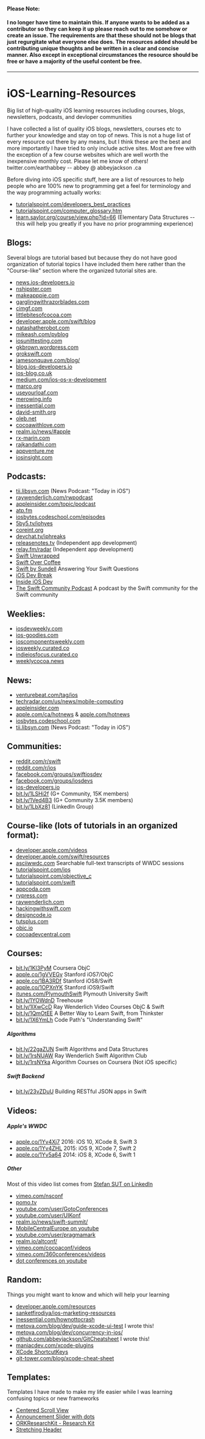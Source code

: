 #### Please Note:
#### I no longer have time to maintain this. If anyone wants to be added as a contributor so they can keep it up please reach out to me somehow or create an issue. The requirements are that these should not be blogs that just regurgitate what everyone else does. The resources added should be contributing unique thoughts and be written in a clear and concise manner. Also except in exceptional circumstances the resource should be free or have a majority of the useful content be free.
-----------


# iOS-Learning-Resources
Big list of high-quality iOS learning resources including courses, blogs, newsletters, podcasts, and devloper communities

I have collected a list of quality iOS blogs, newsletters, courses etc to further your knowledge and stay on top of news. This is not a huge list of every resource out there by any means, but I think these are the best and more importantly I have tried to only include active sites. Most are free with the exception of a few course websites which are well worth the inexpensive monthly cost. Please let me know of others! twitter.com/earthabbey -- abbey @ abbeyjackson .ca

Before diving into iOS specific stuff, here are a list of resources to help people who are 100% new to programming get a feel for terminology and the way programming actually works:
* [tutorialspoint.com/developers_best_practices](http://www.tutorialspoint.com/developers_best_practices)
* [tutorialspoint.com/computer_glossary.htm](http://www.tutorialspoint.com/computer_glossary.htm)
* [learn.saylor.org/course/view.php?id=66](https://learn.saylor.org/course/view.php?id=66) (Elementary Data Structures -- this will help you greatly if you have no prior programming experience)

## Blogs:
Several blogs are tutorial based but because they do not have good organization of tutorial topics I have included them here rather than the "Course-like" section where the organized tutorial sites are.
* [news.ios-developers.io](http://news.ios-developers.io)
* [nshipster.com](http://nshipster.com)
* [makeapppie.com](http://makeapppie.com)
* [garglingwithrazorblades.com](http://garglingwithrazorblades.com)
* [cimgf.com](http://cimgf.com)
* [littlebitesofcocoa.com](http://littlebitesofcocoa.com)
* [developer.apple.com/swift/blog](http://developer.apple.com/swift/blog)
* [natashatherobot.com](http://natashatherobot.com)
* [mikeash.com/pyblog](http://mikeash.com/pyblog)
* [iosunittesting.com](http://iosunittesting.com)
* [gkbrown.wordpress.com](http://gkbrown.wordpress.com)
* [grokswift.com](http://grokswift.com)
* [jamesonquave.com/blog/](http://jamesonquave.com/blog)
* [blog.ios-developers.io](http://blog.ios-developers.io)
* [ios-blog.co.uk](http://www.ios-blog.co.uk)
* [medium.com/ios-os-x-development](http://medium.com/ios-os-x-development)
* [marco.org](http://marco.org)
* [useyourloaf.com](http://useyourloaf.com)
* [merowing.info](http://merowing.info)
* [inessential.com](http://inessential.com)
* [david-smith.org](http://david-smith.org)
* [oleb.net](http://oleb.net)
* [cocoawithlove.com](http://www.cocoawithlove.com)
* [realm.io/news/#apple](https://realm.io/news/#apple)
* [rx-marin.com](http://rx-marin.com)
* [rajkandathi.com](http://rajkandathi.com)
* [appventure.me](http://appventure.me)
* [iosinsight.com](http://iosinsight.com)

## Podcasts:
* [tii.libsyn.com](http://tii.libsyn.com) (News Podcast: "Today in iOS")
* [raywenderlich.com/rwpodcast](http://raywenderlich.com/rwpodcast)
* [appleinsider.com/topic/podcast](http://appleinsider.com/topic/podcast)
* [atp.fm](http://atp.fm)
* [iosbytes.codeschool.com/episodes](https://iosbytes.codeschool.com/episodes)
* [5by5.tv/iohyes](http://5by5.tv/iohyes)
* [coreint.org](http://www.coreint.org)
* [devchat.tv/iphreaks](https://devchat.tv/iphreaks)
* [releasenotes.tv](https://releasenotes.tv) (Independent app development)
* [relay.fm/radar](https://www.relay.fm/radar) (Independent app development)
* [Swift Unwrapped](https://spec.fm/podcasts/swift-unwrapped)
* [Swift Over Coffee](https://anchor.fm/swiftovercoffee)
* [Swift by Sundell](https://www.swiftbysundell.com/podcast) Answering Your Swift Questions
* [iOS Dev Break](http://iosdevbreak.com)
* [Inside iOS Dev](http://insideiosdev.com)
* [The Swift Community Podcast](https://www.swiftcommunitypodcast.org) A podcast by the Swift community for the Swift community

## Weeklies:
* [iosdevweekly.com](http://iosdevweekly.com)
* [ios-goodies.com](http://ios-goodies.com)
* [ioscomponentsweekly.com](http://ioscomponentsweekly.com)
* [iosweekly.curated.co](http://iosweekly.curated.co)
* [indieiosfocus.curated.co](https://indieiosfocus.curated.co)
* [weeklycocoa.news](https://weeklycocoa.news)

## News:
* [venturebeat.com/tag/ios](http://venturebeat.com/tag/ios)
* [techradar.com/us/news/mobile-computing](http://techradar.com/us/news/mobile-computing)
* [appleinsider.com](http://appleinsider.com)
* [apple.com/ca/hotnews](http://apple.com/ca/hotnews) & [apple.com/hotnews](http://apple.com/hotnews)
* [iosbytes.codeschool.com](https://iosbytes.codeschool.com)
* [tii.libsyn.com](http://tii.libsyn.com) (News Podcast: "Today in iOS")

## Communities:
* [reddit.com/r/swift](http://reddit.com/r/swift)
* [reddit.com/r/ios](http://reddit.com/r/ios)
* [facebook.com/groups/swiftiosdev](http://facebook.com/groups/swiftiosdev)
* [facebook.com/groups/iosdevs](http://facebook.com/groups/iosdevs)
* [ios-developers.io](http://ios-developers.io)
* [bit.ly/1LSHi2f](http://bit.ly/1LSHi2f) (G+ Community, 15K members)
* [bit.ly/1Ved4B3](http://bit.ly/1Ved4B3) (G+ Community 3.5K members)
* [bit.ly/1LbXz81](http://bit.ly/1LbXz81) (LinkedIn Group)

## Course-like (lots of tutorials in an organized format):
* [developer.apple.com/videos](https://developer.apple.com/videos)
* [developer.apple.com/swift/resources](https://developer.apple.com/swift/resources)
* [asciiwwdc.com](http://asciiwwdc.com) Searchable full-text transcripts of WWDC sessions
* [tutorialspoint.com/ios](http://www.tutorialspoint.com/ios)
* [tutorialspoint.com/objective_c](http://www.tutorialspoint.com/objective_c)
* [tutorialspoint.com/swift](http://www.tutorialspoint.com/swift)
* [appcoda.com](http://appcoda.com)
* [rypress.com](http://rypress.com/tutorials/objective-c)
* [raywenderlich.com](http://raywenderlich.com)
* [hackingwithswift.com](http://hackingwithswift.com)
* [designcode.io](http://designcode.io)
* [tutsplus.com](http://code.tutsplus.com/categories/ios-sdk)
* [objc.io](http://tutsplus.com)
* [cocoadevcentral.com](http://cocoadevcentral.com)

## Courses:
* [bit.ly/1KI3PyM](http://bit.ly/1KI3PyM) Coursera ObjC
* [apple.co/1gVVEGv](http://apple.co/1gVVEGv) Stanford iOS7/ObjC
* [apple.co/1BA3RDf](http://apple.co/1BA3RDf) Stanford iOS8/Swift
* [apple.co/1OPXnYK](http://apple.co/1OPXnYK) Stanford iOS9/Swift
* [itunes.com/PlymouthSwift](https://itunes.com/PlymouthSwift) Plymouth University Swift
* [bit.ly/1YOWdnD](http://bit.ly/1YOWdnD) Treehouse
* [bit.ly/1lXwCcD](http://bit.ly/1lXwCcD) Ray Wenderlich Video Courses ObjC & Swift
* [bit.ly/1QmOtEE](http://bit.ly/1QmOtEE) A Better Way to Learn Swift, from Thinkster
* [bit.ly/1X6YmLh](http://bit.ly/1X6YmLh) Code Path's "Understanding Swift"

##### Algorithms
* [bit.ly/22gaZUN](http://bit.ly/22gaZUN) Swift Algorithms and Data Structures
* [bit.ly/1rsNUAW](http://bit.ly/1rsNUAW) Ray Wenderlich Swift Algorithm Club
* [bit.ly/1rsNYka](http://bit.ly/1rsNYka) Algorithm Courses on Coursera (Not iOS specific)

##### Swift Backend
* [bit.ly/23vZDuU](http://bit.ly/23vZDuU) Building RESTful JSON apps in Swift

## Videos:

##### Apple's WWDC
* [apple.co/1Yv4Xj7](http://apple.co/1Yv4Xj7) 2016: iOS 10, XCode 8, Swift 3
* [apple.co/1Yv4ZHL](http://apple.co/1Yv4ZHL) 2015: iOS 9, XCode 7, Swift 2
* [apple.co/1Yv5a64](http://apple.co/1Yv5a64) 2014: iOS 8, XCode 6, Swift 1

##### Other
Most of this video list comes from [Stefan SUT on LinkedIn](https://www.linkedin.com/pulse/continuous-ios-learning-part-2-stefan-sut)
* [vimeo.com/nsconf](https://vimeo.com/nsconf)
* [pomo.tv](http://www.pomo.tv)
* [youtube.com/user/GotoConferences](https://www.youtube.com/user/GotoConferences)
* [youtube.com/user/UIKonf](https://www.youtube.com/user/UIKonf)
* [realm.io/news/swift-summit/](https://realm.io/news/swift-summit)
* [MobileCentralEurope on youtube](https://www.youtube.com/channel/UCVmsyhkifdHTomiVlA11FgQ)
* [youtube.com/user/pragmamark](https://www.youtube.com/user/pragmamark)
* [realm.io/altconf/](https://realm.io/altconf)
* [vimeo.com/cocoaconf/videos](https://vimeo.com/cocoaconf/videos)
* [vimeo.com/360conferences/videos](https://vimeo.com/360conferences/videos)
* [dot conferences on youtube](https://www.youtube.com/channel/UCSRhwaM00ay0fasnsw6EXKA)

## Random:
Things you might want to know and which will help your learning
* [developer.apple.com/resources](https://developer.apple.com/resources)
* [sanketfirodiya/ios-marketing-resources](https://github.com/sanketfirodiya/ios-marketing-resources)
* [inessential.com/hownottocrash](http://inessential.com/hownottocrash)
* [metova.com/blog/dev/guide-xcode-ui-test](https://metova.com/blog/dev/guide-xcode-ui-test) I wrote this!
* [metova.com/blog/dev/concurrency-in-ios/](https://metova.com/blog/dev/concurrency-in-ios)
* [github.com/abbeyjackson/GitCheatsheet](https://github.com/abbeyjackson/GitCheatsheet) I wrote this!
* [maniacdev.com/xcode-plugins](https://maniacdev.com/xcode-plugins)
* [XCode ShortcutKeys](http://apple.co/22gaUjW)
* [git-tower.com/blog/xcode-cheat-sheet](https://www.git-tower.com/blog/xcode-cheat-sheet)

## Templates:
Templates I have made to make my life easier while I was learning confusing topics or new frameworks
* [Centered Scroll View](https://github.com/abbeyjackson/CenteredScrollViewTemplate)
* [Announcement Slider with dots](https://github.com/abbeyjackson/AnnouncementSlider-CodeExample)
* [ORKResearchKit - Research Kit](https://github.com/abbeyjackson/AnxietyResearch)
* [Stretching Header](https://github.com/abbeyjackson/StretchyHeader)
